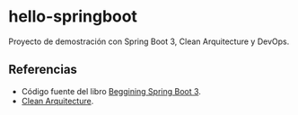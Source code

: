 # hello-springboot

Proyecto de demostración con Spring Boot 3, Clean Arquitecture y DevOps.

## Referencias

* Código fuente del libro [Beggining Spring Boot 3](https://github.com/Apress/beginning-spring-boot-3). 
* [Clean Arquitecture](https://bryansbarrios.medium.com/arquitectura-limpia-para-el-resto-de-nosotros-440a4fba4d92).
